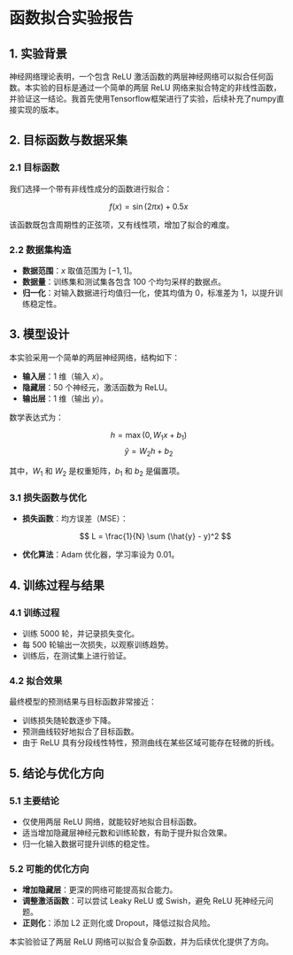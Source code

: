 # 函数拟合实验报告

## 1. 实验背景

神经网络理论表明，一个包含 ReLU 激活函数的两层神经网络可以拟合任何函数。本实验的目标是通过一个简单的两层 ReLU 网络来拟合特定的非线性函数，并验证这一结论。我首先使用Tensorflow框架进行了实验，后续补充了numpy直接实现的版本。

## 2. 目标函数与数据采集

### 2.1 目标函数

我们选择一个带有非线性成分的函数进行拟合：

$$ f(x) = \sin(2\pi x) + 0.5x $$

该函数既包含周期性的正弦项，又有线性项，增加了拟合的难度。

### 2.2 数据集构造

- **数据范围**：$x$ 取值范围为 $[-1,1]$。
- **数据量**：训练集和测试集各包含 100 个均匀采样的数据点。
- **归一化**：对输入数据进行均值归一化，使其均值为 0，标准差为 1，以提升训练稳定性。

## 3. 模型设计

本实验采用一个简单的两层神经网络，结构如下：

- **输入层**：1 维（输入 $x$）。
- **隐藏层**：50 个神经元，激活函数为 ReLU。
- **输出层**：1 维（输出 $y$）。

数学表达式为：

$$ h = \max(0, W_1 x + b_1) $$
$$ \hat{y} = W_2 h + b_2 $$

其中，$W_1$ 和 $W_2$ 是权重矩阵，$b_1$ 和 $b_2$ 是偏置项。

### 3.1 损失函数与优化

- **损失函数**：均方误差（MSE）：
  
  $$ L = \frac{1}{N} \sum (\hat{y} - y)^2 $$

- **优化算法**：Adam 优化器，学习率设为 0.01。

## 4. 训练过程与结果

### 4.1 训练过程

- 训练 5000 轮，并记录损失变化。
- 每 500 轮输出一次损失，以观察训练趋势。
- 训练后，在测试集上进行验证。

### 4.2 拟合效果

最终模型的预测结果与目标函数非常接近：

- 训练损失随轮数逐步下降。
- 预测曲线较好地拟合了目标函数。
- 由于 ReLU 具有分段线性特性，预测曲线在某些区域可能存在轻微的折线。

## 5. 结论与优化方向

### 5.1 主要结论

- 仅使用两层 ReLU 网络，就能较好地拟合目标函数。
- 适当增加隐藏层神经元数和训练轮数，有助于提升拟合效果。
- 归一化输入数据可提升训练的稳定性。

### 5.2 可能的优化方向

- **增加隐藏层**：更深的网络可能提高拟合能力。
- **调整激活函数**：可以尝试 Leaky ReLU 或 Swish，避免 ReLU 死神经元问题。
- **正则化**：添加 L2 正则化或 Dropout，降低过拟合风险。

本实验验证了两层 ReLU 网络可以拟合复杂函数，并为后续优化提供了方向。